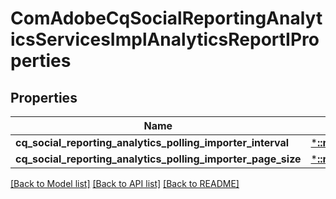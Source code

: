 # ComAdobeCqSocialReportingAnalyticsServicesImplAnalyticsReportIProperties

## Properties
Name | Type | Description | Notes
------------ | ------------- | ------------- | -------------
**cq_social_reporting_analytics_polling_importer_interval** | [***::models::ConfigNodePropertyInteger**](configNodePropertyInteger.md) |  | [optional] 
**cq_social_reporting_analytics_polling_importer_page_size** | [***::models::ConfigNodePropertyInteger**](configNodePropertyInteger.md) |  | [optional] 

[[Back to Model list]](../README.md#documentation-for-models) [[Back to API list]](../README.md#documentation-for-api-endpoints) [[Back to README]](../README.md)



